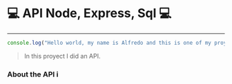 # :computer: API Node, Express, Sql :computer: #

---
```javascript
console.log("Hello world, my name is Alfredo and this is one of my proyects")
```
> In this proyect I did an API.
 ### About the API :information_source:
